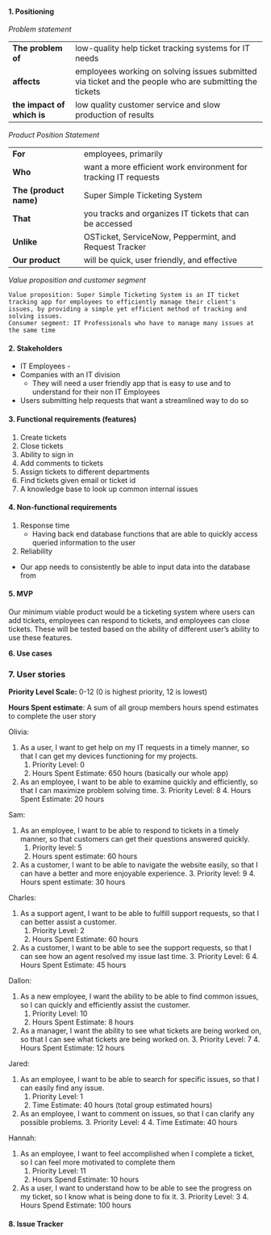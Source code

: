 #### **1. Positioning**

_Problem statement_


<table>
  <tr>
   <td><strong>The problem of</strong>
   </td>
   <td> low-quality help ticket tracking systems for IT needs
   </td>
  </tr>
  <tr>
   <td><strong>affects</strong>
   </td>
   <td> employees working on solving issues submitted via ticket and the people who are submitting the tickets
   </td>
  </tr>
  <tr>
   <td><strong>the impact of which is</strong>
   </td>
   <td> low quality customer service and slow production of results
   </td>
  </tr>
</table>


_Product Position Statement_


<table>
  <tr>
   <td><strong>For</strong>
   </td>
   <td> employees, primarily 
   </td>
  </tr>
  <tr>
   <td><strong>Who</strong>
   </td>
   <td> want a more efficient work environment for tracking IT requests
   </td>
  </tr>
  <tr>
   <td><strong>The (product name)</strong>
   </td>
   <td> Super Simple Ticketing System
   </td>
  </tr>
  <tr>
   <td><strong>That</strong>
   </td>
   <td>you tracks and organizes IT tickets that can be accessed
   </td>
  </tr>
  <tr>
   <td><strong>Unlike</strong>
   </td>
   <td> OSTicket, ServiceNow, Peppermint, and Request Tracker
   </td>
  </tr>
  <tr>
   <td><strong>Our product</strong>
   </td>
   <td> will be quick, user friendly, and effective
   </td>
  </tr>
</table>


_Value proposition and customer segment_


```
Value proposition: Super Simple Ticketing System is an IT ticket tracking app for employees to efficiently manage their client's issues, by providing a simple yet efficient method of tracking and solving issues.
Consumer segment: IT Professionals who have to manage many issues at the same time
```



#### **2. Stakeholders**



* IT Employees - 
* Companies with an IT division
    * They will need a user friendly app that is easy to use and to understand for their non IT Employees
* Users submitting help requests that want a streamlined way to do so


#### **3. Functional requirements (features)**



1. Create tickets
2. Close tickets
3. Ability to sign in
4. Add comments to tickets
5. Assign tickets to different departments
6. Find tickets given email or ticket id
7. A knowledge base to look up common internal issues


#### **4. Non-functional requirements**



1. Response time
    * Having back end database functions that are able to quickly access queried information to the user
2. Reliability
* Our app needs to consistently be able to input data into the database from 


#### **5. MVP**

Our minimum viable product would be a ticketing system where users can add tickets, employees can respond to tickets, and employees can close tickets. These will be tested based on the ability of different user’s ability to use these features.

**6. Use cases**


### **7. User stories**

**Priority Level Scale:** 0-12 (0 is highest priority, 12 is lowest)

**Hours Spent estimate**: A sum of all group members hours spend estimates to complete the user story

Olivia:



1. As a user, I want to get help on my IT requests in a timely manner, so that I can get my devices functioning for my projects.
    1. Priority Level: 0
    2. Hours Spent Estimate: 650 hours (basically our whole app)
2. As an employee, I want to be able to examine quickly and efficiently, so that I can maximize problem solving time.
    3. Priority Level: 8
    4. Hours Spent Estimate: 20 hours

Sam:



1. As an employee, I want to be able to respond to tickets in a timely manner, so that customers can get their questions answered quickly.
    1. Priority level: 5
    2. Hours spent estimate: 60 hours
2. As a customer, I want to be able to navigate the website easily, so that I can have a better and more enjoyable experience.
    3. Priority level: 9
    4. Hours spent estimate: 30 hours

Charles:



1. As a support agent, I want to be able to fulfill support requests, so that I can better assist a customer.
    1. Priority Level: 2
    2. Hours Spent Estimate: 60 hours
2. As a customer, I want to be able to see the support requests, so that I can see how an agent resolved my issue last time.
    3. Priority Level: 6
    4. Hours Spent Estimate: 45 hours

Dallon:



1. As a new employee, I want the ability to be able to find common issues, so I can quickly and efficiently assist the customer.
    1. Priority Level: 10
    2. Hours Spent Estimate: 8 hours
2. As a manager, I want the ability to see what tickets are being worked on, so that I can see what tickets are being worked on.
    3. Priority Level: 7
    4. Hours Spent Estimate: 12 hours

Jared:



1. As an employee, I want to be able to search for specific issues, so that I can easily find any issue.
    1. Priority Level: 1
    2. Time Estimate: 40 hours (total group estimated hours)
2. As an employee, I want to comment on issues, so that I can clarify any possible problems.
    3. Priority Level: 4
    4. Time Estimate: 40 hours

Hannah:



1. As an employee, I want to feel accomplished when I complete a ticket, so I can feel more motivated to complete them
    1. Priority Level: 11
    2. Hours Spend Estimate: 10 hours
2. As a user, I want to understand how to be able to see the progress on my ticket, so I know what is being done to fix it.
    3. Priority Level: 3
    4. Hours Spend Estimate: 100 hours


#### **8. Issue Tracker**
